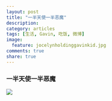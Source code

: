 ```yaml
---
layout: post
title: "一半天使一半恶魔"
description: 
category: articles
tags: [生活, Gavin, 吃饭, 微博]
image:
  feature: jocelynholdinggavinkid.jpg
comments: true
share: true
---
```


### 一半天使一半恶魔 ###

![](http://i.imgur.com/8FIIv6f.jpg)